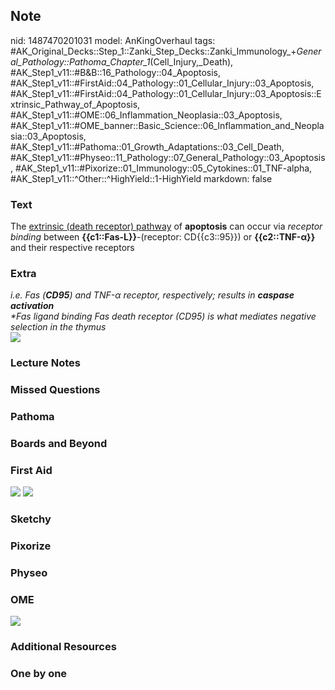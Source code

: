 ## Note
nid: 1487470201031
model: AnKingOverhaul
tags: #AK_Original_Decks::Step_1::Zanki_Step_Decks::Zanki_Immunology_+_General_Pathology::Pathoma_Chapter_1_(Cell_Injury,_Death), #AK_Step1_v11::#B&B::16_Pathology::04_Apoptosis, #AK_Step1_v11::#FirstAid::04_Pathology::01_Cellular_Injury::03_Apoptosis, #AK_Step1_v11::#FirstAid::04_Pathology::01_Cellular_Injury::03_Apoptosis::Extrinsic_Pathway_of_Apoptosis, #AK_Step1_v11::#OME::06_Inflammation_Neoplasia::03_Apoptosis, #AK_Step1_v11::#OME_banner::Basic_Science::06_Inflammation_and_Neoplasia::03_Apoptosis, #AK_Step1_v11::#Pathoma::01_Growth_Adaptations::03_Cell_Death, #AK_Step1_v11::#Physeo::11_Pathology::07_General_Pathology::03_Apoptosis, #AK_Step1_v11::#Pixorize::01_Immunology::05_Cytokines::01_TNF-alpha, #AK_Step1_v11::^Other::^HighYield::1-HighYield
markdown: false

### Text
<div>
  The <u>extrinsic (death receptor) pathway</u> of <b>apoptosis</b>
  can occur via <i>receptor binding</i> between
  <b>{{c1::Fas-L}}</b>-(receptor: CD{{c3::95}}) or
  <b>{{c2::TNF-α}}</b> and their respective receptors
</div>

### Extra
<div>
  <i>i.e. Fas (<b>CD95</b>) and TNF-α receptor, respectively;
  results in <b>caspase activation</b></i>
</div>
<div>
  <i>*Fas ligand binding Fas death receptor (CD95) is what mediates
  negative selection in the thymus</i>
</div>
<div>
  <i><img src="paste-427525339611457.jpg"></i>
</div>

### Lecture Notes


### Missed Questions


### Pathoma


### Boards and Beyond


### First Aid
<img src="tmprHHbXc.png"> <img src="tmpCAIsLP.png">

### Sketchy


### Pixorize


### Physeo


### OME
<div class="ome-widget">
  <a href=
  "https://onlinemeded.org/spa/inflammation-and-neoplasia/apoptosis/acquire?ref=anki">
  <img src="_OME_AnkiFlashcards_Lesson_4.png"></a>
</div>

### Additional Resources


### One by one

